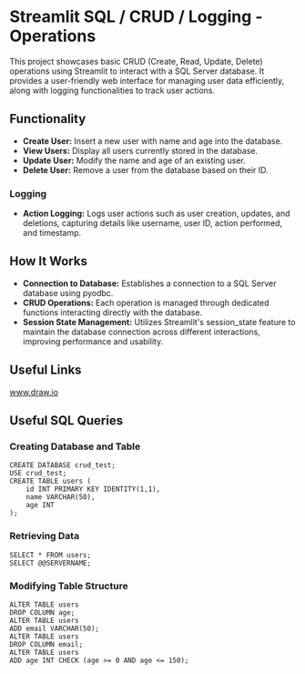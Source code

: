 # Streamlit SQL / CRUD / Logging - Operations

This project showcases basic CRUD (Create, Read, Update, Delete) operations using Streamlit to interact with a SQL Server database. It provides a user-friendly web interface for managing user data efficiently, along with logging functionalities to track user actions.

## Functionality
- <b>Create User:</b> Insert a new user with name and age into the database.
- <b>View Users:</b> Display all users currently stored in the database.
- <b>Update User:</b> Modify the name and age of an existing user.
- <b>Delete User:</b> Remove a user from the database based on their ID.

### Logging
- <strong>Action Logging:</strong> Logs user actions such as user creation, updates, and deletions, capturing details like username, user ID, action performed, and timestamp.

## How It Works
<ul>
        <li><strong>Connection to Database:</strong> Establishes a connection to a SQL Server database using pyodbc.</li>
        <li><strong>CRUD Operations:</strong> Each operation is managed through dedicated functions interacting directly with the database.</li>
        <li><strong>Session State Management:</strong> Utilizes Streamlit's session_state feature to maintain the database connection across different interactions, improving performance and usability.</li>
    </ul>

## Useful Links

www.draw.io

## Useful SQL Queries

### Creating Database and Table
<pre><code>CREATE DATABASE crud_test;
USE crud_test;
CREATE TABLE users (
    id INT PRIMARY KEY IDENTITY(1,1),
    name VARCHAR(50),
    age INT
);</code></pre>

### Retrieving Data
<pre><code>SELECT * FROM users;
SELECT @@SERVERNAME;</code></pre>

### Modifying Table Structure
<pre><code>ALTER TABLE users
DROP COLUMN age;
ALTER TABLE users
ADD email VARCHAR(50);
ALTER TABLE users
DROP COLUMN email;
ALTER TABLE users
ADD age INT CHECK (age >= 0 AND age <= 150);</code></pre>
